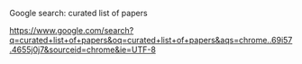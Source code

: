 



Google search: curated list of papers

https://www.google.com/search?q=curated+list+of+papers&oq=curated+list+of+papers&aqs=chrome..69i57.4655j0j7&sourceid=chrome&ie=UTF-8